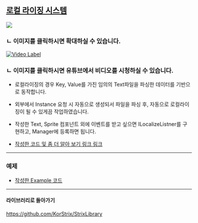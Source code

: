 
## [로컬 라이징 시스템](https://github.com/KorStrix/StrixLibrary#%EB%AA%A9%EC%B0%A8)

![](
https://postfiles.pstatic.net/MjAxODA1MDdfMTUg/MDAxNTI1NjYxNjYzOTMw.uTGH7T0d2IFz7o5BHMhKqZndkZY1_XN_N9HF4FBF9VMg.hGGB_GJmzsuWrqreBhTW40fd806yUgnS4LFqL6gUlmkg.JPEG.strix13/StrixLibrary_-_%EB%A1%9C%EC%BB%AC%EB%9D%BC%EC%9D%B4%EC%A7%95_%EC%8B%9C%EC%8A%A4%ED%85%9C_%ED%81%B4%EB%9E%98%EC%8A%A4_%EA%B4%80%EA%B3%84%EB%8F%84.jpg?type=w773)

### ㄴ 이미지를 클릭하시면 확대하실 수 있습니다.




[![Video Label](http://img.youtube.com/vi/mLQMwqKgh4I/0.jpg)](https://www.youtube.com/watch?v=mLQMwqKgh4I=0s)

### ㄴ 이미지를 클릭하시면 유튜브에서 비디오를 시청하실 수 있습니다.




- 로컬라이징의 경우 Key, Value를 가진 임의의 Text파일을 파싱한 데이터를 기반으로 동작합니다.

- 외부에서 Instance 요청 시 자동으로 생성되서 파일을 파싱 후, 자동으로 로컬라이징이 될 수 있게끔 작업하였습니다.

- 작성한 Text, Sprite 컴포넌트 외에 이벤트를 받고 싶으면 ILocalizeListner를 구현하고, Manager에 등록하면 됩니다.

- [작성한 코드 및 좀 더 알아 보기 링크 링크](https://github.com/KorStrix/StrixLibrary/tree/master/01.CoreCode/Effect)

---
### 예제
- [작성한 Example 코드](https://github.com/KorStrix/StrixLibrary/blob/master/01.CoreCode/Localize/Example_Localize.cs)

---

#### 라이브러리로 돌아가기
https://github.com/KorStrix/StrixLibrary
